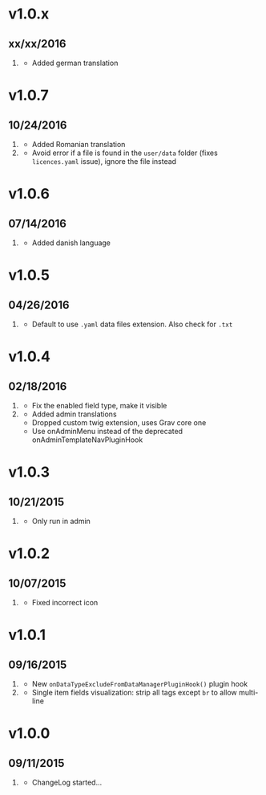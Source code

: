 # v1.0.x
## xx/xx/2016

1. [](#improved)
    * Added german translation

# v1.0.7
## 10/24/2016

1. [](#improved)
    * Added Romanian translation
1. [](#bugfix)
	* Avoid error if a file is found in the `user/data` folder (fixes `licences.yaml` issue), ignore the file instead

# v1.0.6
## 07/14/2016

1. [](#improved)
	* Added danish language

# v1.0.5
## 04/26/2016

1. [](#bugfix)
	* Default to use `.yaml` data files extension. Also check for `.txt`

# v1.0.4
## 02/18/2016

1. [](#bugfix)
	* Fix the enabled field type, make it visible
1. [](#improved)
	* Added admin translations
	* Dropped custom twig extension, uses Grav core one
    * Use onAdminMenu instead of the deprecated onAdminTemplateNavPluginHook

# v1.0.3
## 10/21/2015

1. [](#bugfix)
	* Only run in admin

# v1.0.2
## 10/07/2015

1. [](#bugfix)
	* Fixed incorrect icon

# v1.0.1
## 09/16/2015

1. [](#new)
    * New `onDataTypeExcludeFromDataManagerPluginHook()` plugin hook
1. [](#bugfix)
	* Single item fields visualization: strip all tags except `br` to allow multi-line

# v1.0.0
## 09/11/2015

1. [](#new)
    * ChangeLog started...
